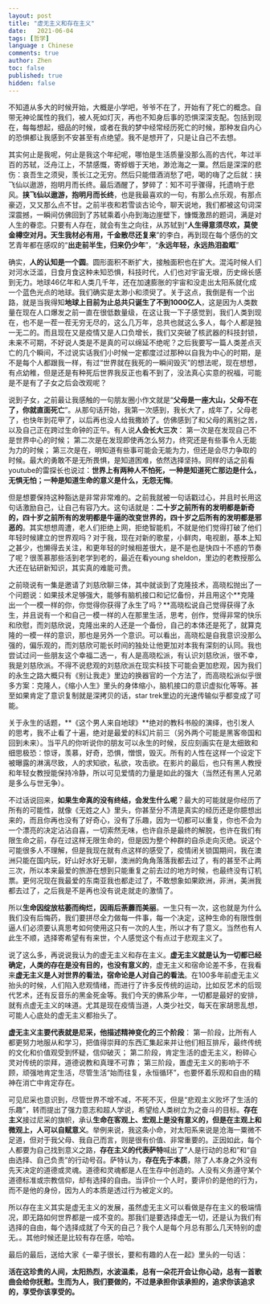 ```yaml
---
layout: post
title: "虚无主义和存在主义"
date:   2021-06-04
tags: [哲学]
language : Chinese
comments: true
author: Zhen
toc: false
published: true
hidden: false
---
```

不知道从多大的时候开始，大概是小学吧，爷爷不在了，开始有了死亡的概念。自带无神论属性的我们，被人死如灯灭，再也不知身后事的恐惧深深支配。包括到现在，每每想起，细品的时候，或者在我的梦中经常经历死亡的时候，那种发自内心的恐惧都让我感到不安甚至有点绝望。我不是想开了，只是让自己不去想。

其实何止是我呢，何止是我这个年纪呢，哪怕是生活质量没那么高的古代，年过半百的苏轼，泛舟江上，不禁感慨，寄蜉蝣于天地，渺沧海之一粟。然后是深深的悲伤：哀吾生之须臾，羡长江之无穷。然后只能借酒消愁了吧，喝的嗨了之后就：挟飞仙以遨游，抱明月而长终。最后酒醒了，梦碎了：知不可乎骤得，托遗响于悲风。**挟飞仙以遨游，抱明月而长终**，也是我最喜欢的一句，有那么点乐观，有那点豪迈，又又那么点不甘。之前半夜和若雪谈古论今，聊天说地，我们都被这句词深深震撼，一瞬间仿佛回到了苏轼乘着小舟到海边崖壁下，慷慨激昂的题词，满是对人生的眷恋。只要有人存在，就会有生之向往，从苏轼到“**人生得意须尽欢，莫使金樽空对月。天生我材必有用，千金散尽还复来**”的李白，再到现在每个感伤的文艺青年都在感叹的“**出走前半生，归来仍少年**”，“**永远年轻，永远热泪盈眶**”

确实，**人的认知是一个圆**。圆形面积不断扩大，接触面积也在扩大。混沌时候人们对河水泛滥，日食月食这种未知恐惧，科技时代，人们也对宇宙无垠，历史绵长感到无力。地球46亿年和人类几千年，还在加速膨胀的宇宙和没走出太阳系就化成一个蓝色光点的地球。我们确实是太渺小和须臾了。关于这点，我倒是有一个出路，就是当我得知**地球上目前为止总共只诞生了不到1000亿人**，这是因为人类数量在现在人口爆发之前一直在很低数量级，在这让我一下子感觉到，我们人类到现在，也不是一茬一茬无穷无尽的，这么几万年，总共也就这么多人，每个人都是独一无二的。而且现在又是疫情又是人口负增长，我们又突破了核武器的科技封锁，未来不可期，不好说人类是不是真的可以绵延不绝呢？之后我要写一篇人类差点灭亡的几个瞬间，不过说实话我们小时候一定都度过过那种以自我为中心的时期，是不是每个人都跟我一样，有过“世界就在我死的一瞬间毁灭”的想法呢，现在想想，有点幼稚，但是还是有种死后世界我反正也看不到了，没法真心实意的祝福，可能是不是有了子女之后会改观呢？

说到子女，之前最让我感触的一句朋友圈小作文就是“**父母是一座大山，父母不在了，你就直面死亡**”。从那句话开始，我第一次感到，我长大了，成年了，父母老了，也快年到花甲了，以后再也没人给我撒娇了。仿佛感到了和父母的离别之苦，以及自己正在跨过生命钟的正午。有人说**人会长大三次**： 第一次是在发现自己不是世界中心的时候； 第二次是在发现即使再怎么努力，终究还是有些事令人无能为力的时候； 第三次是在，明知道有些事可能会无能为力，但还是会尽力争取的时候。最大的勇敢不是无所畏惧，是知道困难，依然选择坚持。同样的话之前看youtube的雷探长也说过：**世界上有两种人不怕死，一种是知道死亡那边是什么，无惧无怕；一种是知道生命的意义是什么，无怨无悔**。

但是想要保持这种豁达是非常非常难的。之前我就被一句话戳过心，并且时长用这句话激励自己，让自己有容乃大。这句话就是：**二十岁之前所有的发明都是新奇的，四十岁之前所有的发明都是牛逼的改变世界的，四十岁之后所有的发明都是邪恶的**。其实想想周遭，老人们拒绝上网，拒绝智能机，不就是他们觉得打破了他们年轻时候建立的世界观吗？对于我，现在对新的歌星，小鲜肉，电视剧，基本上知之甚少，也懒得去关注，和更年轻的时候相差很大，是不是也是快四十不惑的节奏了呢？很羡慕那些活到老学到老的，最近在看young sheldon，里边的老教授那么大还在钻研新知识，其实真的难能可贵。

之前晓说有一集是邀请了刘慈欣聊三体，其中就谈到了克隆技术，高晓松抛出了一个问题说：如果技术足够强大，能够有脑机接口和记忆备份，并且用这个**克隆出一个一模一样的你，你觉得你获得了永生了吗？**高晓松说自己觉得获得了永生，并且说有一个和自己一模一样的人在那里生活，思考，创作，觉得非常的快乐和欣慰，而刘慈欣说，克隆出来的人还是一个备份，自己的本体还是死了，就算克隆的一模一样的意识，那也是另外一个意识。可以看出，高晓松是自我意识没那么强的，偏乐观的，而刘慈欣可能长时间的独处让他更加对本我有深刻的认同。我也尝试过问一些朋友这个幸福二选一，有人是高晓松派，有认识刘慈欣派，很不幸，我是刘慈欣派。不得不说悲观的刘慈欣派在现实科技下可能会更加悲观，因为我们的永生之路大概只有《别让我走》里边的换器官的一个方法了，而高晓松派似乎很多方案：克隆人，《缩小人生》里头的身体缩小，脑机接口的意识虚拟化等等。甚至如果肯定了意识复制就是深拷贝的话，star trek里边的光速传输似乎都变成了可能。

关于永生的话题，**《这个男人来自地球》**绝对的教科书般的演绎，也引发人的思考，我不止看了十遍，绝对是最爱的科幻片前三（另外两个可能是黑客帝国和回到未来）。当平凡的你听说你的朋友可以永生的时候，反应刻画实在是太细致和细思极恐：惊讶，羡慕，好奇，恐惧，憎恨，毁灭。所有的人性在这样一个设定下被曝露的淋漓尽致，人的求知欲，私欲，攻击欲。在影片的最后，也只有黑人教授和年轻女教授能保持冷静，所以可见爱情的力量是如此的强大（当然还有黑人兄弟是多么与世无争）。

不过话说回来，**如果生命真的没有终结，会发生什么呢**？最大的可能就是你经历了所有的可能性，就像《无姓之人》里头，你甚至分不清是真实的经历还是你臆想出来的，而且你再也没有了好奇心，没有了乐趣，因为一切都可以重复，你也不会为一个漂亮的决定沾沾自喜，一切索然无味，也许自杀是最终的解脱，也许在我们有限生命之前，存在过这样无限生命的，但是因为整个种群的自杀走向灭绝。说这个可能很多人不理解，但是我现在就有点这样的感受了，疫情闭关锁国期间，我在澳洲只能在国内玩，好山好水好无聊，澳洲的角角落落我都去过了，有的甚至不止两三次，所以本来最爱的旅游在想到只能重复之前去过的地方时候，也最终没有订机票。更何况现在我最爱的东南亚我也都走过了，不敢想象如果欧洲，非洲，美洲我都去过了，之后我是不是再也没有说走就走的激情了。

所以**生命因绽放枯萎而绚烂，因雨后荼蘼而美丽**。一生只有一次，这也就是为什么我们没有后悔药，我们要拼尽全力做每一件事，每一个决定，这种生命的有限性倒逼人们必须要认真思考如何使用这只有一次的人生，所以才有了意义。当然也有人此生不顺，选择寄希望有有来世，个人感觉这个有点过于悲观主义了。

说了这么多，再说说我认为的虚无主义和存在主义。**虚无主义就是认为一切都已经确定，人类的存在是没有目的，也没有意义的**，虚无主义和宿命论差不多，在我看来**虚无主义是人对世界的看法，宿命论是人对自己的看法**。在100多年前虚无主义抬头的时候，人们陷入悲观情绪，而进行了许多反传统的运动，比如反艺术的后现代艺术，还有反音乐的黑金死金等。我们今天的佛系少年，一切都是最好的安排，就有点虚无主义的味道。尤其是现在疫情当道，人类少社交，每天在家胡思乱想，可能人心底处的虚无主义都抬头了。

**虚无主义主要代表就是尼采，他描述精神变化的三个阶段**： 第一阶段，比所有人都更努力地服从和学习，把值得崇拜的东西汇集起来并让他们相互排斥，最终传统的文化和价值观受到怀疑，信仰破灭； 第二阶段，肯定生活的虚无主义，粉碎心灵对传统的崇拜，道德说教和真理不可靠； 第三阶段，置虚无主义的影响于不顾，顽强地肯定生活，尽管生活“始而往复，永恒循环”，也要怀着乐观和自由的精神在消亡中肯定存在。 

可见尼采也意识到，尽管世界不增不减，不死不灭，但是“悲观主义败坏了生活的乐趣”，转而提出了强力意志和超人学说，希望给人类树立为之奋斗的目标。**存在主义**接过尼采的旗帜，承认**生命在客观上、宏观上是没有意义的，但是在主观上和微观上，人可以自赋意义**。举例来说，我这条小命，对太阳系来说是沧海一粟微不足道，但对于我父母、我自己而言，则是很有价值、非常重要的。正因如此，每个人都要为自己找到意义之路，**存在主义的代表萨特**喊出了“人是行动的总和”和“自由选择、自己负责”的行动号召。萨特认为，**存在先于本质**，除了人本身之外没有先天决定的道德或灵魂。道德和灵魂都是人在生存中创造的。人没有义务遵守某个道德标准或宗教信仰，却有选择的自由。当评价一个人时，要评价的是他的行为，而不是他的身份，因为人的本质是透过行为被定义的。

所以存在主义其实是虚无主义的发展，虽然虚无主义可以看做是存在主义的极端情况，即无路如何世界都是一成不变的。那我们是要选择虚无一切，还是认为我们有选择的自由，每个选择成就了今天的自己？我个人是每个月总有那么几天特别的虚无。。其他时候还是比较有存在感，哈哈。

最后的最后，送给大家《一辈子很长，要和有趣的人在一起》里头的一句话：

**活在这珍贵的人间，太阳热烈，水波温柔，总有一朵花开会让你心动，总有一首歌曲会给你抚慰。生而为人，我们要做的，不过是承担你该承担的，追求你该追求的，享受你该享受的。**
<!--stackedit_data:
eyJoaXN0b3J5IjpbLTcwNzc3NDYyNCwtNzkyMDA3OTU0LC0yNz
k4NTY0NzEsNDQzMTc1MjkwLDE5MzMyNDM3MzIsLTE0NzM5MzYx
ODQsLTEzNDU0MDg0OTgsMjExMDQ1MDM3OCwtMTc1OTE3ODM3LC
00NjQ3MDU2MSwtMTQ2MjQwMDY1NCw1NzE0NDgzOTAsLTM2OTE3
NDU1MF19
-->